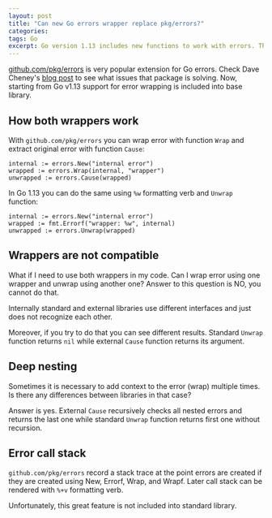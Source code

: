 ```yaml
---
layout: post
title: "Can new Go errors wrapper replace pkg/errors?"
categories: 
tags: Go
excerpt: Go version 1.13 includes new functions to work with errors. These functions are expired by popular github.com/pkg/errors package. Let's see if new wrapper can replace existing library.  
---
```


[github.com/pkg/errors](https://github.com/pkg/errors) is very popular extension for Go errors. Check Dave Cheney's [blog post](https://dave.cheney.net/2016/04/27/dont-just-check-errors-handle-them-gracefully) to see what issues that package is solving. Now, starting from Go v1.13 support for error wrapping is included into base library.

## How both wrappers work

With `github.com/pkg/errors` you can wrap error with function `Wrap` and extract original error with function `Cause`:

    internal := errors.New("internal error")
    wrapped := errors.Wrap(internal, "wrapper")
    unwrapped := errors.Cause(wrapped)

In Go 1.13 you can do the same using `%w` formatting verb and `Unwrap` function:

    internal := errors.New("internal error")
    wrapped := fmt.Errorf("wrapper: %w", internal)
    unwrapped := errors.Unwrap(wrapped)

## Wrappers are not compatible

What if I need to use both wrappers in my code. Can I wrap error using one wrapper and unwrap using another one? Answer to this question is NO, you cannot do that.

Internally standard and external libraries use different interfaces and just does not recognize each other.

Moreover, if you try to do that you can see different results. Standard `Unwrap` function returns `nil` while external `Cause` function returns its argument.

## Deep nesting

Sometimes it is necessary to add context to the error (wrap) multiple times. Is there any differences between libraries in that case?

Answer is yes. External `Cause` recursively checks all nested errors and returns the last one while standard `Unwrap` function returns first one without recursion.

## Error call stack

`github.com/pkg/errors` record a stack trace at the point errors are created if they are created using New, Errorf, Wrap, and Wrapf.
Later call stack can be rendered with `%+v` formatting verb.

Unfortunately, this great feature is not included into standard library.
